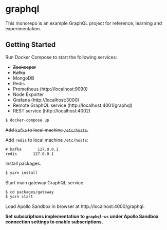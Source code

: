 # graphql

This monorepo is an example GraphQL project for reference, learning and experimentation.

## Getting Started

Run Docker Compose to start the following services:
- ~~Zookeeper~~
- ~~Kafka~~
- MongoDB
- Redis
- Prometheus (http://localhost:9090)
- Node Exporter
- Grafana (http://localhost:3000)
- Remote GraphQL service (http://localhost:4001/graphql)
- REST service (http://localhost:4002)

```sh
$ docker-compose up
```

~~Add `kafka` to local machine `/etc/hosts`.~~

Add `redis` to local machine `/etc/hosts`:

```
# kafka       127.0.0.1
redis       127.0.0.1
```

Install packages.

```sh
$ yarn install
```

Start main gateway GraphQL service.

```sh
$ cd packages/gateway
$ yarn start
```

Load Apollo Sandbox in browser at http://localhost:4000/graphql.

**Set subscriptions implementation to `graphql-ws` under Apollo Sandbox connection settings to enable subscriptions.**
